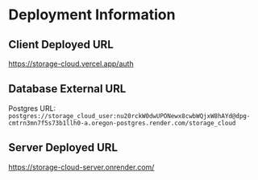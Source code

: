 <h1>Deployment Information</h1>
    <h2>Client Deployed URL</h2>
    <p><a href="https://storage-cloud.vercel.app/auth" target="_blank">https://storage-cloud.vercel.app/auth</a></p>
    <h2>Database External URL</h2>
    <p>Postgres URL: <code>postgres://storage_cloud_user:nu20rckW0dwUPONewx8cwbWQjxW8hAYd@dpg-cmtrn3mn7f5s73b1llh0-a.oregon-postgres.render.com/storage_cloud</code></p>
    <h2>Server Deployed URL</h2>
    <p><a href="https://storage-cloud-server.onrender.com/" target="_blank">https://storage-cloud-server.onrender.com/</a></p>
